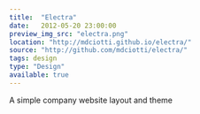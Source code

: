 ```yaml
---
title:  "Electra"
date:   2012-05-20 23:00:00
preview_img_src: "electra.png"
location: "http://mdciotti.github.io/electra/"
source: "http://github.com/mdciotti/electra/"
tags: design
type: "Design"
available: true
---
```


A simple company website layout and theme
